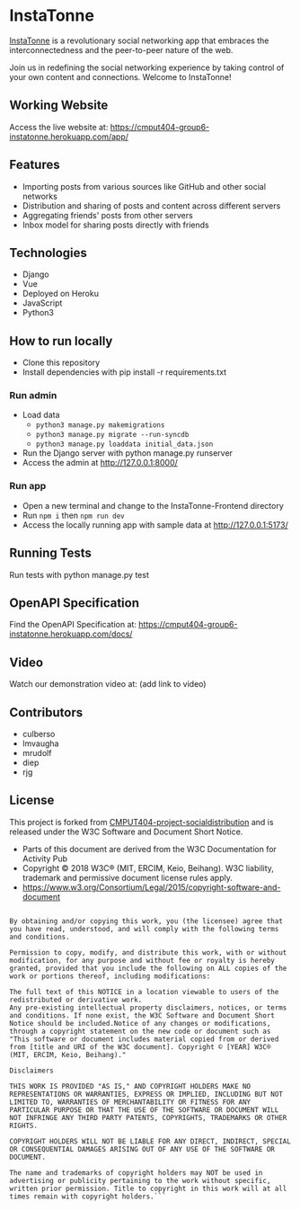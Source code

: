 # InstaTonne
[InstaTonne](https://cmput404-group6-instatonne.herokuapp.com/app/) is a revolutionary social networking app that embraces the interconnectedness and the peer-to-peer nature of the web. 

Join us in redefining the social networking experience by taking control of your own content and connections. Welcome to InstaTonne!

## Working Website
Access the live website at: https://cmput404-group6-instatonne.herokuapp.com/app/

## Features
- Importing posts from various sources like GitHub and other social networks
- Distribution and sharing of posts and content across different servers
- Aggregating friends' posts from other servers
- Inbox model for sharing posts directly with friends

## Technologies
- Django
- Vue
- Deployed on Heroku
- JavaScript
- Python3

## How to run locally
 - Clone this repository
 - Install dependencies with pip install -r requirements.txt
 ### Run admin
 - Load data
   - `python3 manage.py makemigrations`
   - `python3 manage.py migrate --run-syncdb`
   - `python3 manage.py loaddata initial_data.json`
 - Run the Django server with python manage.py runserver
 - Access the admin at http://127.0.0.1:8000/
 ### Run app
 - Open a new terminal and change to the InstaTonne-Frontend directory
 - Run `npm i` then `npm run dev`
 - Access the locally running app with sample data at http://127.0.0.1:5173/
 
## Running Tests
Run tests with python manage.py test

## OpenAPI Specification
Find the OpenAPI Specification at: https://cmput404-group6-instatonne.herokuapp.com/docs/

## Video
Watch our demonstration video at: (add link to video)

## Contributors
 - culberso
 - lmvaugha
 - mrudolf
 - diep
 - rjg

## License
This project is forked from [CMPUT404-project-socialdistribution](https://github.com/abramhindle/CMPUT404-project-socialdistribution/blob/master/project.org) and is released under the W3C Software and Document Short Notice.

   - Parts of this document are derived from the W3C Documentation for Activity Pub
   - Copyright © 2018 W3C® (MIT, ERCIM, Keio, Beihang). W3C liability, trademark and permissive document license rules apply. 
   - https://www.w3.org/Consortium/Legal/2015/copyright-software-and-document
```License
     
By obtaining and/or copying this work, you (the licensee) agree that you have read, understood, and will comply with the following terms and conditions.
     
Permission to copy, modify, and distribute this work, with or without modification, for any purpose and without fee or royalty is hereby granted, provided that you include the following on ALL copies of the work or portions thereof, including modifications:
     
The full text of this NOTICE in a location viewable to users of the redistributed or derivative work.
Any pre-existing intellectual property disclaimers, notices, or terms and conditions. If none exist, the W3C Software and Document Short Notice should be included.Notice of any changes or modifications, through a copyright statement on the new code or document such as "This software or document includes material copied from or derived from [title and URI of the W3C document]. Copyright © [YEAR] W3C® (MIT, ERCIM, Keio, Beihang)." 
     
Disclaimers
     
THIS WORK IS PROVIDED "AS IS," AND COPYRIGHT HOLDERS MAKE NO REPRESENTATIONS OR WARRANTIES, EXPRESS OR IMPLIED, INCLUDING BUT NOT LIMITED TO, WARRANTIES OF MERCHANTABILITY OR FITNESS FOR ANY PARTICULAR PURPOSE OR THAT THE USE OF THE SOFTWARE OR DOCUMENT WILL NOT INFRINGE ANY THIRD PARTY PATENTS, COPYRIGHTS, TRADEMARKS OR OTHER RIGHTS.
     
COPYRIGHT HOLDERS WILL NOT BE LIABLE FOR ANY DIRECT, INDIRECT, SPECIAL OR CONSEQUENTIAL DAMAGES ARISING OUT OF ANY USE OF THE SOFTWARE OR DOCUMENT.
     
The name and trademarks of copyright holders may NOT be used in advertising or publicity pertaining to the work without specific, written prior permission. Title to copyright in this work will at all times remain with copyright holders.```

